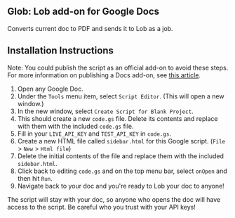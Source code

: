 ## Glob: Lob add-on for Google Docs 
Converts current doc to PDF and sends it to Lob as a job.

## Installation Instructions

Note: You could publish the script as an official add-on to avoid these steps. For more information on publishing a Docs add-on, see <a href="https://developers.google.com/apps-script/add-ons/publish">this article</a>.

1. Open any Google Doc.
2. Under the `Tools` menu item, select `Script Editor`. (This will open a new window.)
3. In the new window, select `Create Script for Blank Project`.
4. This should create a new `code.gs` file. Delete its contents and replace with them with the included `code.gs` file.
5. Fill in your `LIVE_API_KEY` and `TEST_API_KEY` in `code.gs`.
6. Create a new HTML file called `sidebar.html` for this Google script. (`File` > `New` > `Html file`)
7. Delete the initial contents of the file and replace them with the included `sidebar.html`.
8. Click back to editing `code.gs` and on the top menu bar, select `onOpen` and then hit `Run`.
9. Navigate back to your doc and you're ready to Lob your doc to anyone!

The script will stay with your doc, so anyone who opens the doc will have access to the script. Be careful who you trust with your API keys!
